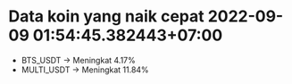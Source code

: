 # Data koin yang naik cepat 2022-09-09 01:54:45.382443+07:00

* BTS_USDT -> Meningkat 4.17%
* MULTI_USDT -> Meningkat 11.84%
